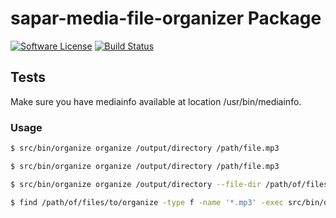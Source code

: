 

# sapar-media-file-organizer Package

[![Software License](https://img.shields.io/badge/license-MIT-brightgreen.svg?style=flat-square)](LICENSE.txt)
[![Build Status](https://travis-ci.org/Pyrex-FWI/sapar-organizer.svg?branch=master)](https://travis-ci.org/Pyrex-FWI/sapar-organizer)


## Tests

Make sure you have mediainfo available at location /usr/bin/mediainfo.

### Usage


```sh
$ src/bin/organize organize /output/directory /path/file.mp3
```

```sh
$ src/bin/organize organize /output/directory /path/file.mp3
```
```sh
$ src/bin/organize organize /output/directory --file-dir /path/of/files/to/organize --move-untagged-to /path/to/move/incorrect-tagged-files
```

```sh
$ find /path/of/files/to/organize -type f -name '*.mp3' -exec src/bin/organize organize /output/directory {} --move-untagged-to /path/to/move/incorrect-tagged-files \;
```